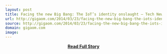 ```yaml
---
layout: post
title: Facing the new Big Bang: The IoT’s identity onslaught — Tech News and Analysis
url: http://gigaom.com/2014/03/23/facing-the-new-big-bang-the-iots-identity-onslaught/
source: http://gigaom.com/2014/03/23/facing-the-new-big-bang-the-iots-identity-onslaught/
domain: gigaom.com
image: 
---
```


<p></p>
<center><p><a href="http://gigaom.com/2014/03/23/facing-the-new-big-bang-the-iots-identity-onslaught/" style='padding:25px; font-sze:18px; font-weight: bold;'>Read Full Story</a></p></center>
